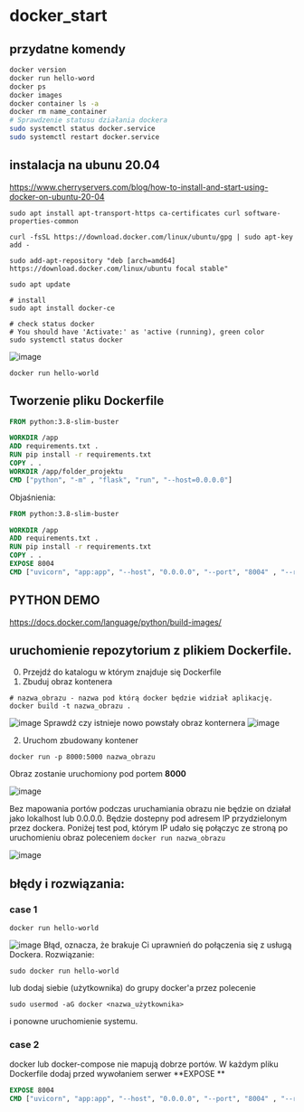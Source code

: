 # docker_start

## przydatne komendy 

```bash
docker version
docker run hello-word
docker ps
docker images
docker container ls -a
docker rm name_container
# Sprawdzenie statusu działania dockera
sudo systemctl status docker.service 
sudo systemctl restart docker.service
```

## instalacja na ubunu 20.04

https://www.cherryservers.com/blog/how-to-install-and-start-using-docker-on-ubuntu-20-04

```
sudo apt install apt-transport-https ca-certificates curl software-properties-common
```
```
curl -fsSL https://download.docker.com/linux/ubuntu/gpg | sudo apt-key add -
```
```
sudo add-apt-repository "deb [arch=amd64] https://download.docker.com/linux/ubuntu focal stable"
```
```
sudo apt update
```
```
# install
sudo apt install docker-ce
```
```
# check status docker
# You should have 'Activate:' as 'active (running), green color
sudo systemctl status docker
```
![image](https://user-images.githubusercontent.com/4579021/232307549-dbbd94e9-2918-4e1e-852f-31935b0b42c9.png)

```
docker run hello-world
```
## Tworzenie pliku Dockerfile
```Dockerfile
FROM python:3.8-slim-buster

WORKDIR /app
ADD requirements.txt . 
RUN pip install -r requirements.txt
COPY . .
WORKDIR /app/folder_projektu  
CMD ["python", "-m" , "flask", "run", "--host=0.0.0.0"]
```
Objaśnienia:
```Dockerfile
FROM python:3.8-slim-buster

WORKDIR /app
ADD requirements.txt . 
RUN pip install -r requirements.txt
COPY . .
EXPOSE 8004
CMD ["uvicorn", "app:app", "--host", "0.0.0.0", "--port", "8004" , "--reload"]
```


## PYTHON DEMO
https://docs.docker.com/language/python/build-images/

## uruchomienie repozytorium z plikiem Dockerfile.
0. Przejdź do katalogu w którym znajduje się Dockerfile
1. Zbuduj obraz kontenera 
```
# nazwa_obrazu - nazwa pod którą docker będzie widział aplikację. 
docker build -t nazwa_obrazu .
```
![image](https://user-images.githubusercontent.com/4579021/232313965-f7ce453b-0981-476d-86c1-5d6c3f70d0bd.png)
Sprawdź czy istnieje nowo powstały obraz konternera
![image](https://user-images.githubusercontent.com/4579021/232313866-6f5bfd7e-abdf-446a-99f7-99ca4804be79.png)

2. Uruchom zbudowany kontener
```
docker run -p 8000:5000 nazwa_obrazu
```
Obraz zostanie uruchomiony pod portem **8000** 

![image](https://user-images.githubusercontent.com/4579021/232314018-ee7afc83-edfc-476e-920c-e1d5691617d2.png)

Bez mapowania portów podczas uruchamiania obrazu nie będzie on działał jako lokalhost lub 0.0.0.0. Będzie dostepny pod adresem IP przydzielonym przez dockera. Poniżej test pod, którym IP udało się połączyc ze stroną po uruchomieniu obraz poleceniem 
```docker run nazwa_obrazu```

![image](https://user-images.githubusercontent.com/4579021/232334553-0b3a466c-66d4-4521-8f87-c772387e9a3c.png)



## błędy i rozwiązania: 
### case 1
```
docker run hello-world
```
![image](https://user-images.githubusercontent.com/4579021/232307907-6eb69832-b1a4-437d-b631-853649094ef6.png)
Błąd, oznacza, że brakuje Ci uprawnień do połączenia się z usługą Dockera. Rozwiązanie:
```
sudo docker run hello-world
```
lub dodaj siebie (użytkownika) do grupy docker'a przez polecenie 
```
sudo usermod -aG docker <nazwa_użytkownika>
```
i ponowne uruchomienie systemu. 

### case 2
docker lub docker-compose nie mapują dobrze portów. W każdym pliku Dockerfile dodaj przed wywołaniem serwer **EXPOSE <nr portu> **
```Dockerfile
EXPOSE 8004 
CMD ["uvicorn", "app:app", "--host", "0.0.0.0", "--port", "8004" , "--reload"]
```


